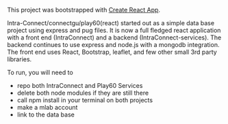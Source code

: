 This project was bootstrapped with [Create React App](https://github.com/facebookincubator/create-react-app).

Intra-Connect/connectgu/play60(react) started out as a simple data base project using express and pug files. It is now a full fledged react application with a front end (IntraConnect) and a backend (IntraConnect-services). The backend continues to use express and node.js with a mongodb integration. The front end uses React, Bootstrap, leaflet, and few other small 3rd party libraries. 


To run, you will need to 
  - repo both IntraConnect and Play60 Services
  - delete both node modules if they are still there
  - call npm install in your terminal on both projects
  - make a mlab account
  - link to the data base
